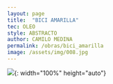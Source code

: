 ```yaml
---
layout: page
title:  "BICI AMARILLA"
tec: OLEO
style: ABSTRACTO
author: CAMILO MEDINA
permalink: /obras/bici_amarilla
image: /assets/img/008.jpg
---
```


![](/assets/img/008.jpg){: width="100%" height="auto"}

